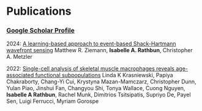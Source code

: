# Publications

### [Google Scholar Profile](https://scholar.google.com/citations?user=4nZKb0cAAAAJ&hl=en)

2024: [A learning-based approach to event-based Shack-Hartmann wavefront sensing](https://doi.org/10.1117/12.3028285)
 Matthew R. Ziemann, **Isabelle A. Rathbun**, Christopher A. Metzler 
 
2022: [Single-cell analysis of skeletal muscle macrophages reveals age-associated functional subpopulations](https://elifesciences.org/articles/77974)
Linda K Krasniewski, Papiya Chakraborty, Chang-Yi Cui, Krystyna Mazan-Mamczarz, Christopher Dunn, Yulan Piao, Jinshui Fan, Changyou Shi, Tonya Wallace, Cuong Nguyen, **Isabelle A Rathbun**, Rachel Munk, Dimitrios Tsitsipatis, Supriyo De, Payel Sen, Luigi Ferrucci, Myriam Gorospe
